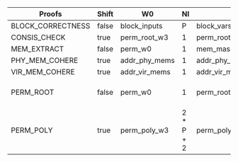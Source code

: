 | Proofs | Shift | W0 | NI | W1 | NI | W2 | NI | w3 | NI |
|--------|--------|----|---|----|---|----|---|----|---|
| BLOCK_CORRECTNESS | false | block_inputs | P | block_vars | P |
| CONSIS_CHECK | true | perm_root_w3 | 1 | perm_root_w3_shifted | 1 |
| MEM_EXTRACT | false | perm_w0 | 1 | mem_mask | P | block_vars | P | mem_block_w3 | P |
| PHY_MEM_COHERE | true | addr_phy_mems | 1 | addr_phy_mems_shifted | 1 |
| VIR_MEM_COHERE | true | addr_vir_mems | 1 | addr_vir_mems_shifted | 1 | addr_ts_bits | 1 |
| PERM_ROOT | false | perm_w0 | 1 | perm_root_w1 | P + 2 | perm_root_w2 | P + 2 | perm_root_w3 | P + 2 |
| PERM_POLY | true | perm_poly_w3 | 2 * P + 2 | perm_poly_w3_shifted | 2 * P + 2 |